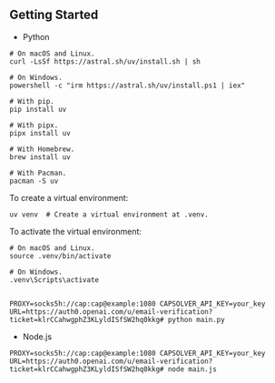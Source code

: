 
## Getting Started

- Python

```shell
# On macOS and Linux.
curl -LsSf https://astral.sh/uv/install.sh | sh

# On Windows.
powershell -c "irm https://astral.sh/uv/install.ps1 | iex"

# With pip.
pip install uv

# With pipx.
pipx install uv

# With Homebrew.
brew install uv

# With Pacman.
pacman -S uv

```

To create a virtual environment:

```shell
uv venv  # Create a virtual environment at .venv.

```

To activate the virtual environment:

```shell
# On macOS and Linux.
source .venv/bin/activate

# On Windows.
.venv\Scripts\activate
    
```

```shell
PROXY=socks5h://cap:cap@example:1080 CAPSOLVER_API_KEY=your_key URL=https://auth0.openai.com/u/email-verification?ticket=klrCCahwgphZ3KLyldISfSW2hq0kkg# python main.py
```

- Node.js

```shell
PROXY=socks5h://cap:cap@example:1080 CAPSOLVER_API_KEY=your_key URL=https://auth0.openai.com/u/email-verification?ticket=klrCCahwgphZ3KLyldISfSW2hq0kkg# node main.js
```
